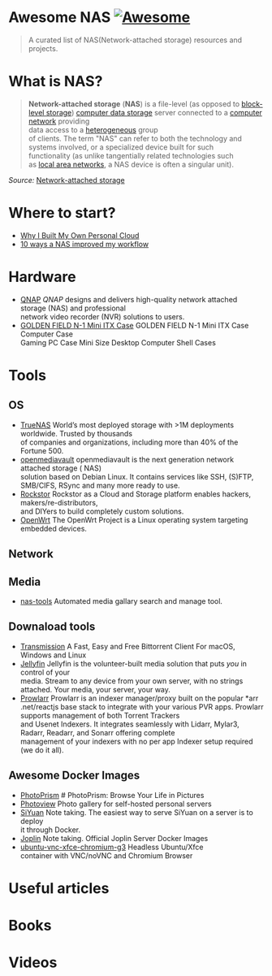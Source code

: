 # Awesome NAS [![Awesome](https://awesome.re/badge.svg)](https://awesome.re)

> A curated list of NAS(Network-attached storage) resources and projects.

# What is NAS?

> **Network-attached storage** (**NAS**) is a file-level (as opposed
> to [block-level storage](https://en.wikipedia.org/wiki/Block-level_storage "Block-level storage")) [computer data storage](https://en.wikipedia.org/wiki/Computer_data_storage "Computer data storage")
> server connected to a [computer network](https://en.wikipedia.org/wiki/Computer_network "Computer network")
> providing  
> data access to a [heterogeneous](https://en.wikipedia.org/wiki/Heterogeneous_computing "Heterogeneous computing")
> group  
> of clients. The term "NAS" can refer to both the technology and systems involved, or a specialized device built for
> such  
> functionality (as unlike tangentially related technologies such  
> as [local area networks](https://en.wikipedia.org/wiki/Local_area_network "Local area network"), a NAS device is often
> a singular unit).

_Source:_ [Network-attached storage](https://en.wikipedia.org/wiki/Network-attached_storage)

# Where to start?

- [Why I Built My Own Personal Cloud](https://medium.com/@T_Jen/why-i-built-my-own-personal-cloud-6fb426f61973)
- [10 ways a NAS improved my workflow](https://medium.com/@mithxyz/10-ways-a-nas-improved-my-workflow-846d05e4cf2a)

# Hardware

- [QNAP](https://www.qnap.com/) _QNAP_ designs and delivers high-quality network attached storage (NAS) and
  professional  
  network video recorder (NVR) solutions to users.
- [GOLDEN FIELD N-1 Mini ITX Case](https://www.newegg.com/p/1HD-00EH-00068) GOLDEN FIELD N-1 Mini ITX Case Computer
  Case  
  Gaming PC Case Mini Size Desktop Computer Shell Cases

# Tools

## OS

- [TrueNAS](https://www.truenas.com/) World’s most deployed storage with >1M deployments worldwide. Trusted by
  thousands  
  of companies and organizations, including more than 40% of the Fortune 500.
- [openmediavault](https://www.openmediavault.org/) openmediavault is the next generation network attached storage (
  NAS)  
  solution based on Debian Linux. It contains services like SSH, (S)FTP, SMB/CIFS, RSync and many more ready to use.
- [Rockstor](https://rockstor.com/) Rockstor as a Cloud and Storage platform enables hackers, makers/re-distributors,  
  and DIYers to build completely custom solutions.
- [OpenWrt](https://openwrt.org/) The OpenWrt Project is a Linux operating system targeting embedded devices.

## Network

## Media

- [nas-tools](https://github.com/jxxghp/nas-tools) Automated media gallary search and manage tool.

## Downaload tools

- [Transmission](https://transmissionbt.com/) A Fast, Easy and Free Bittorrent Client For macOS, Windows and Linux
- [Jellyfin](https://jellyfin.org/) Jellyfin is the volunteer-built media solution that puts _you_ in control of your  
  media. Stream to any device from your own server, with no strings attached. Your media, your server, your way.
- [Prowlarr](https://github.com/Prowlarr/Prowlarr) Prowlarr is an indexer manager/proxy built on the popular *arr  
  .net/reactjs base stack to integrate with your various PVR apps. Prowlarr supports management of both Torrent
  Trackers  
  and Usenet Indexers. It integrates seamlessly with Lidarr, Mylar3, Radarr, Readarr, and Sonarr offering complete  
  management of your indexers with no per app Indexer setup required (we do it all).

## Awesome Docker Images

- [PhotoPrism](https://hub.docker.com/r/photoprism/photoprism) # PhotoPrism: Browse Your Life in Pictures
- [Photoview](https://hub.docker.com/r/viktorstrate/photoview) Photo gallery for self-hosted personal servers
- [SiYuan](https://hub.docker.com/r/b3log/siyuan) Note taking. The easiest way to serve SiYuan on a server is to
  deploy  
  it through Docker.
- [Joplin](https://hub.docker.com/r/joplin/server) Note taking. Official Joplin Server Docker Images
- [ubuntu-vnc-xfce-chromium-g3](https://hub.docker.com/r/accetto/ubuntu-vnc-xfce-chromium-g3) Headless Ubuntu/Xfce  
  container with VNC/noVNC and Chromium Browser

# Useful articles

# Books

# Videos
